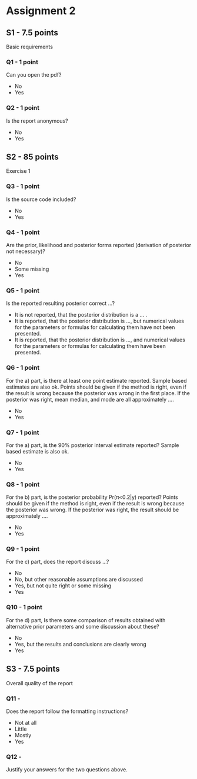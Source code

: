 # Assignment 2

## S1 - 7.5 points

Basic requirements

### Q1 - 1 point

Can you open the pdf?

- No
- Yes

### Q2 - 1 point

Is the report anonymous?

- No
- Yes

## S2 - 85 points

Exercise 1

### Q3 - 1 point

Is the source code included?

- No
- Yes

### Q4 - 1 point

Are the prior, likelihood and posterior forms reported (derivation of posterior not necessary)?

- No
- Some missing
- Yes

### Q5 - 1 point

Is the reported resulting posterior correct ...?

- It is not reported, that the posterior distribution is a ... .
- It is reported, that the posterior distribution is ..., but numerical values for the parameters or formulas for calculating them have not been presented.
- It is reported, that the posterior distribution is ..., and numerical values for the parameters or formulas for calculating them have been presented.

### Q6 - 1 point

For the a) part, is there at least one point estimate reported. Sample based estimates are also ok. Points should be given if the method is right, even if the result is wrong because the posterior was wrong in the first place. If the posterior was right, mean median, and mode are all approximately ....

- No
- Yes

### Q7 - 1 point

For the a) part, is the 90% posterior interval estimate reported? Sample based estimate is also ok.

- No
- Yes

### Q8 - 1 point

For the b) part, is the posterior probability Pr(π<0.2|y) reported? Points should be given if the method is right, even if the result is wrong because the posterior was wrong. If the posterior was right, the result should be approximately ....

- No
- Yes

### Q9 - 1 point

For the c) part, does the report discuss ...?

- No
- No, but other reasonable assumptions are discussed
- Yes, but not quite right or some missing
- Yes

### Q10 - 1 point

For the d) part, Is there some comparison of results obtained with alternative prior parameters and some discussion about these?

- No
- Yes, but the results and conclusions are clearly wrong
- Yes

## S3 - 7.5 points

Overall quality of the report

### Q11 -

Does the report follow the formatting instructions?

- Not at all
- Little
- Mostly
- Yes

### Q12 -

Justify your answers for the two questions above.
